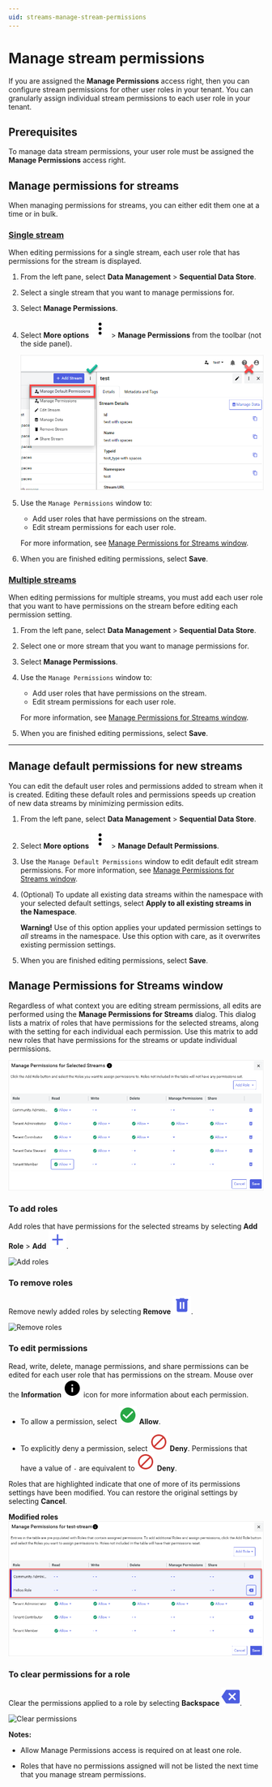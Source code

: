 ```yaml
---
uid: streams-manage-stream-permissions
---
```


# Manage stream permissions

If you are assigned the **Manage Permissions** access right, then you can configure stream permissions for other user roles in your tenant. You can granularly assign individual stream permissions to each user role in your tenant.

## Prerequisites

To manage data stream permissions, your user role must be assigned the **Manage Permissions** access right.

## Manage permissions for streams

When managing permissions for streams, you can either edit them one at a time or in bulk.

### [Single stream](#tab/tabid-1)

When editing permissions for a single stream, each user role that has permissions for the stream is displayed.

1. From the left pane, select **Data Management** > **Sequential Data Store**.

1. Select a single stream that you want to manage permissions for.

1. Select **Manage Permissions**.

1. Select **More options** ![More options icon](../../../_icons/default/dots-vertical.svg) > **Manage Permissions** from the toolbar (not the side panel). 

    ![Manage Default Permissions](../images/manage-default-permissions.png) 

1. Use the `Manage Permissions` window to:

    - Add user roles that have permissions on the stream.
    - Edit stream permissions for each user role.

    For more information, see [Manage Permissions for Streams window](#manage-permissions-for-streams-window).

1. When you are finished editing permissions, select **Save**.

### [Multiple streams](#tab/tabid-2)

When editing permissions for multiple streams, you must add each user role that you want to have permissions on the stream before editing each permission setting.

1. From the left pane, select **Data Management** > **Sequential Data Store**.

1. Select one or more stream that you want to manage permissions for.

1. Select **Manage Permissions**.

1. Use the `Manage Permissions` window to:

    - Add user roles that have permissions on the stream.
    - Edit stream permissions for each user role.

    For more information, see [Manage Permissions for Streams window](#manage-permissions-for-streams-window).

1. When you are finished editing permissions, select **Save**.

***

## Manage default permissions for new streams

You can edit the default user roles and permissions added to stream when it is created. Editing these default roles and permissions speeds up creation of new data streams by minimizing permission edits.

1. From the left pane, select **Data Management** > **Sequential Data Store**.

1. Select **More options** ![More options icon](../../../_icons/default/dots-vertical.svg) > **Manage Default Permissions**.

1. Use the `Manage Default Permissions` window to edit default edit stream permissions. For more information, see [Manage Permissions for Streams window](#manage-permissions-for-streams-window).

1. (Optional) To update all existing data streams within the namespace with your selected default settings, select **Apply to all existing streams in the Namespace**.

	**Warning!** Use of this option applies your updated permission settings to *all* streams in the namespace. Use this option with care, as it overwrites existing permission settings.

1. When you are finished editing permissions, select **Save**.

## Manage Permissions for Streams window

Regardless of what context you are editing stream permissions, all edits are performed using the **Manage Permissions for Streams** dialog. This dialog lists a matrix of roles that have permissions for the selected streams, along with the setting for each individual each permission. Use this matrix to add new roles that have permissions for the streams or update individual permissions.

![Manage permissions](../../../communities/images/manage-permissions-for-streams.png)

### To add roles

Add roles that have permissions for the selected streams by selecting **Add Role** > **Add** ![Add](../../../_icons/branded/plus.svg).

![Add roles](../images/manage-stream-permissions-add-roles.gif)

### To remove roles

Remove newly added roles by selecting **Remove** ![Remove](../../../_icons/branded/trash-can.svg).

![Remove roles](../images/manage-stream-permissions-remove-role.gif)

### To edit permissions

Read, write, delete, manage permissions, and share permissions can be edited for each user role that has permissions on the stream. Mouse over the **Information** ![Information](../../../_icons/default/information.svg) icon for more information about each permission.

- To allow a permission, select ![Allow](../../../_icons/custom/check-circle.svg) **Allow**.

- To explicitly deny a permission, select ![Deny](../../../_icons/custom/cancel.svg) **Deny**. Permissions that have a value of `-` are equivalent to ![Deny](../../../_icons/custom/cancel.svg) **Deny**.

Roles that are highlighted indicate that one of more of its permissions settings have been modified. You can restore the original settings by selecting **Cancel**.

**Modified roles**
![Modified roles](../images/highlighted-roles.png)

### To clear permissions for a role
    
Clear the permissions applied to a role by selecting **Backspace** ![Backspace](../../../_icons/branded/backspace.svg). 

![Clear permissions](../images/manage-stream-permissions-clear-permissions.gif)

**Notes:**

- Allow Manage Permissions access is required on at least one role.

- Roles that have no permissions assigned will not be listed the next time that you manage stream permissions.
